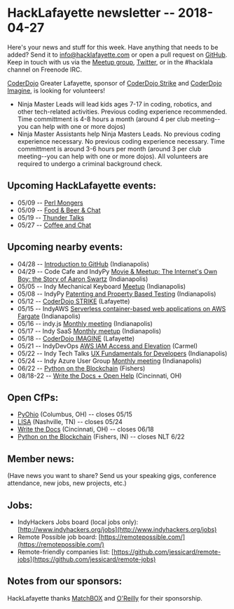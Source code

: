 # HackLafayette newsletter -- 2018-04-27

Here's your news and stuff for this week. Have anything that needs to be added? Send it to info@hacklafayette.com or open a pull request on [GitHub](https://github.com/hacklafayette/newsletter). Keep in touch with us via the [Meetup group](https://www.meetup.com/hacklafayette/), [Twitter](https://twitter.com/hacklafayette), or in the #hacklala channel on Freenode IRC.

[CoderDojo](http://www.greaterlafayettecommerce.com/greater-lafayette-coder-dojo) Greater Lafayette, sponsor of [CoderDojo Strike](http://www.signupgenius.com/go/5080945aea62ea5f49-coderdojo) and [CoderDojo Imagine](http://www.signupgenius.com/go/5080945aea62ea5f49-coderdojo1), is looking for volunteers!
* Ninja Master Leads will lead kids ages 7-17 in coding, robotics, and other tech-related activities.  Previous coding experience recommended.  Time committment is 4-8 hours a month (around 4 per club meeting--you can help with one or more dojos)
* Ninja Master Assistants help Ninja Masters Leads.  No previous coding experience necessary. 
No previous coding experience necessary.  Time committment is around 3-6 hours per month (around 3 per club meeting--you can help with one or more dojos). All volunteers are required to undergo a criminal background check.

## Upcoming HackLafayette events:
* 05/09 -- [Perl Mongers](https://www.meetup.com/hacklafayette/events/249849200/)
* 05/09 -- [Food & Beer & Chat](https://www.meetup.com/hacklafayette/events/249845880/)
* 05/19 -- [Thunder Talks](https://www.meetup.com/hacklafayette/events/248009377/)
* 05/27 -- [Coffee and Chat](https://www.meetup.com/hacklafayette/events/pcmxklyxhbkc/)

## Upcoming nearby events:
* 04/28 -- [Introduction to GitHub](https://www.meetup.com/join-code-cafe/events/248835463/) (Indianapolis)
* 04/29 -- Code Cafe and IndyPy [Movie & Meetup: The Internet's Own Boy: the Story of Aaron Swartz](https://www.meetup.com/join-code-cafe/events/248926136/) (Indianapolis)
* 05/05 -- Indy Mechanical Keyboard [Meetup](https://www.meetup.com/join-code-cafe/events/248926136/) (Indianapolis)
* 05/08 -- IndyPy [Patenting and Property Based Testing](https://www.meetup.com/indypy/events/247757596/) (Indianapolis)
* 05/12 -- [CoderDojo STRIKE](https://www.meetup.com/hacklafayette/events/pcmxklyxhbkc/) (Lafayette)
* 05/15 -- IndyAWS [Serverless container-based web applications on AWS Fargate](https://www.meetup.com/IndyAWS/events/247745453/) (Indianapolis)
* 05/16 -- indy.js [Monthly meeting](https://www.meetup.com/indyjs/events/249929264/) (Indianapolis)
* 05/17 -- Indy SaaS [Monthly meetup](https://www.meetup.com/Indy-SaaS-Meetup/events/250078617/) (Indianapolis)
* 05/18 -- [CoderDojo IMAGINE](https://www.meetup.com/hacklafayette/events/pcmxklyxhbkc/) (Lafayette)
* 05/21 -- IndyDevOps [AWS IAM Access and Elevation](https://www.meetup.com/IndyDevOps/events/247735109/) (Carmel)
* 05/22 -- Indy Tech Talks [UX Fundamentals for Developers](https://www.meetup.com/indy-tech-talks/events/250110133/) (Indianapolis)
* 05/24 -- Indy Azure User Group [Monthly meeting](https://www.meetup.com/Indy-Azure-User-Group/events/250191847/) (Indianapolis)
* 06/22 -- [Python on the Blockchain](https://www.eventbrite.com/e/pythology-one-day-conference-blockchain-tickets-42537283159) (Fishers)
* 08/18-22 -- [Write the Docs + Open Help](http://www.writethedocs.org/conf/cincinnati/2018/) (Cincinnati, OH)

## Open CfPs:

* [PyOhio](https://www.pyohio.org/2018/program/call-for-proposals) (Columbus, OH) -- closes 05/15
* [LISA](https://www.usenix.org/conference/lisa18/call-for-participation) (Nashville, TN) -- closes 05/24
* [Write the Docs](http://www.writethedocs.org/conf/cincinnati/2018/cfp/) (Cincinnati, OH) -- closes 06/18
* [Python on the Blockchain](https://docs.google.com/forms/d/e/1FAIpQLScAt3TXMpNbhbvfLX166_7a06KpD7zUrKlQDnCU5IVjCWJ9iA/viewform) (Fishers, IN) -- closes NLT 6/22

## Member news:
(Have news you want to share? Send us your speaking gigs, conference attendance, new jobs, new projects, etc.)

## Jobs:
* IndyHackers Jobs board (local jobs only): [http://www.indyhackers.org/jobs](http://www.indyhackers.org/jobs)
* Remote Possible job board: [https://remotepossible.com/](https://remotepossible.com/)
* Remote-friendly companies list: [https://github.com/jessicard/remote-jobs](https://github.com/jessicard/remote-jobs)

## Notes from our sponsors:

HackLafayette thanks [MatchBOX](http://matchboxstudio.org/) and [O'Reilly](http://www.oreilly.com/) for their sponsorship.
